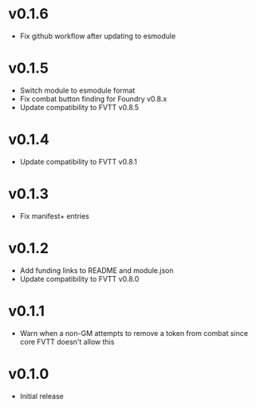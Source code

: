 # v0.1.6
* Fix github workflow after updating to esmodule

# v0.1.5
* Switch module to esmodule format
* Fix combat button finding for Foundry v0.8.x
* Update compatibility to FVTT v0.8.5

# v0.1.4
* Update compatibility to FVTT v0.8.1

# v0.1.3
* Fix manifest+ entries

# v0.1.2
* Add funding links to README and module.json
* Update compatibility to FVTT v0.8.0

# v0.1.1
* Warn when a non-GM attempts to remove a token from combat since core FVTT doesn't allow this

# v0.1.0
* Initial release